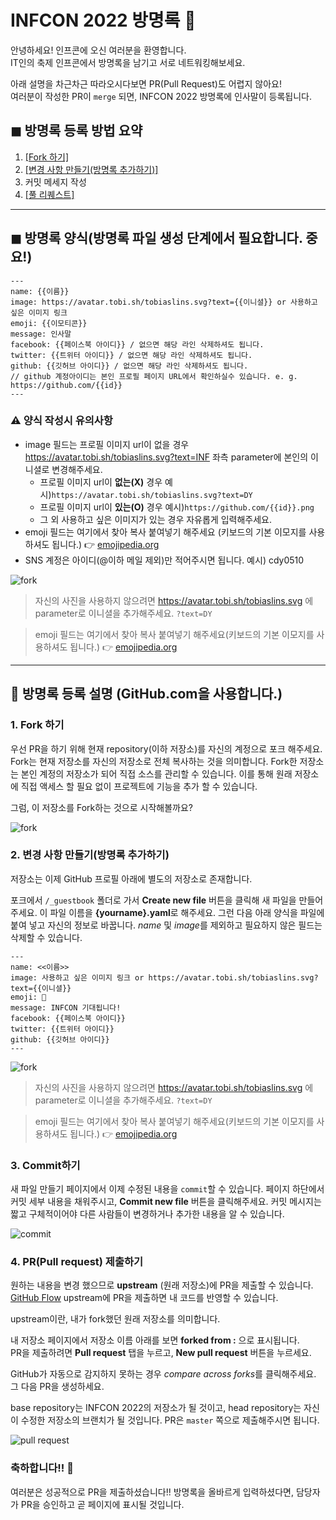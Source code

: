 # INFCON 2022 방명록 🥳

안녕하세요! 인프콘에 오신 여러분을 환영합니다. <br />
IT인의 축제 인프콘에서 방명록을 남기고 서로 네트워킹해보세요.

아래 설명을 차근차근 따라오시다보면 PR(Pull Request)도 어렵지 않아요!<br />여러분이 작성한 PR이 `merge` 되면, INFCON 2022 방명록에 인사말이 등록됩니다.

## ◼︎ 방명록 등록 방법 요약 
1. [[Fork 하기]](https://github.com/inflearn/infcon2022-guestbook/fork)
2. [[변경 사항 만들기(방명록 추가하기)]](../../new/master?filename=_guestbook/yourname.yaml&value=---%0Aname%3A%20%EC%9D%B4%EB%A6%84%0Aimage%3A%20https%3A%2F%2Favatar.tobi.sh%2Ftobiaslins.svg%3Ftext%3DINF%0Aemoji%3A%20%F0%9F%A5%B3%0Amessage%3A%20%EC%9D%B8%EC%82%AC%EB%A7%90%0Afacebook%3A%20%EA%B3%84%EC%A0%95%20%EC%95%84%EC%9D%B4%EB%94%94%20%2F%20%EC%97%86%EC%9C%BC%EB%A9%B4%20%ED%95%B4%EB%8B%B9%20%EB%9D%BC%EC%9D%B8%20%EC%82%AD%EC%A0%9C%ED%95%98%EC%85%94%EB%8F%84%20%EB%90%A9%EB%8B%88%EB%8B%A4.%0Atwitter%3A%20%EA%B3%84%EC%A0%95%20%EC%95%84%EC%9D%B4%EB%94%94%20%2F%20%EC%97%86%EC%9C%BC%EB%A9%B4%20%ED%95%B4%EB%8B%B9%20%EB%9D%BC%EC%9D%B8%20%EC%82%AD%EC%A0%9C%ED%95%98%EC%85%94%EB%8F%84%20%EB%90%A9%EB%8B%88%EB%8B%A4.%0Agithub%3A%20%EA%B3%84%EC%A0%95%20%EC%95%84%EC%9D%B4%EB%94%94%20%2F%20%EC%97%86%EC%9C%BC%EB%A9%B4%20%ED%95%B4%EB%8B%B9%20%EB%9D%BC%EC%9D%B8%20%EC%82%AD%EC%A0%9C%ED%95%98%EC%85%94%EB%8F%84%20%EB%90%A9%EB%8B%88%EB%8B%A4.%20%0A%2F%2F%20github%20%EA%B3%84%EC%A0%95%EC%95%84%EC%9D%B4%EB%94%94%EB%8A%94%20%EB%B3%B8%EC%9D%B8%20%ED%94%84%EB%A1%9C%ED%95%84%20%ED%8E%98%EC%9D%B4%EC%A7%80%20URL%EC%97%90%EC%84%9C%20%ED%99%95%EC%9D%B8%ED%95%98%EC%8B%A4%EC%88%98%20%EC%9E%88%EC%8A%B5%EB%8B%88%EB%8B%A4.%20e.%20g.%20https%3A%2F%2Fgithub.com%2F%7B%7Bid%7D%7D%0A---)
3. 커밋 메세지 작성
4. [[풀 리퀘스트]](../../../infcon2022-guestbook/compare)
----------
## ◼︎ 방명록 양식(**방명록 파일 생성 단계**에서 필요합니다. 중요!)
```
---
name: {{이름}}
image: https://avatar.tobi.sh/tobiaslins.svg?text={{이니셜}} or 사용하고 싶은 이미지 링크
emoji: {{이모티콘}}
message: 인사말
facebook: {{페이스북 아이디}} / 없으면 해당 라인 삭제하셔도 됩니다.
twitter: {{트위터 아이디}} / 없으면 해당 라인 삭제하셔도 됩니다.
github: {{깃허브 아이디}} / 없으면 해당 라인 삭제하셔도 됩니다. 
// github 계정아이디는 본인 프로필 페이지 URL에서 확인하실수 있습니다. e. g. https://github.com/{{id}}
---
```

### ⚠️ 양식 작성시 유의사항
- image 필드는 프로필 이미지 url이 없을 경우 https://avatar.tobi.sh/tobiaslins.svg?text=INF 좌측 parameter에 본인의 이니셜로 변경해주세요.
  - 프로필 이미지 url이 **없는(X)** 경우 예시)`https://avatar.tobi.sh/tobiaslins.svg?text=DY`
  - 프로필 이미지 url이 **있는(O)** 경우 예시)`https://github.com/{{id}}.png`
  - 그 외 사용하고 싶은 이미지가 있는 경우 자유롭게 입력해주세요.
- emoji 필드는 여기에서 찾아 복사 붙여넣기 해주세요 (키보드의 기본 이모지를 사용하셔도 됩니다.) 👉 [emojipedia.org](https://emojipedia.org/)
- SNS 계정은 아이디(@이하 메일 제외)만 적어주시면 됩니다. 예시) cdy0510

![fork](.github/images/createfile.gif)

> 자신의 사진을 사용하지 않으려면 https://avatar.tobi.sh/tobiaslins.svg 에 parameter로 이니셜을 추가해주세요. `?text=DY`

> emoji 필드는 여기에서 찾아 복사 붙여넣기 해주세요(키보드의 기본 이모지를 사용하셔도 됩니다.) 👉 [emojipedia.org](https://emojipedia.org/) 

----------
## 📝 방명록 등록 설명 (GitHub.com을 사용합니다.)
### 1. Fork 하기

우선 PR을 하기 위해 현재 repository(이하 저장소)를 자신의 계정으로 포크 해주세요. Fork는 현재 저장소를 자신의 저장소로 전체 복사하는 것을 의미합니다. Fork한 저장소는 본인 계정의 저장소가 되어 직접 소스를 관리할 수 있습니다. 이를 통해 원래 저장소에 직접 액세스 할 필요 없이 프로젝트에 기능을 추가 할 수 있습니다.

그럼, 이 저장소를 Fork하는 것으로 시작해볼까요?

![fork](.github/images/fork.gif)

### 2. 변경 사항 만들기(방명록 추가하기)

저장소는 이제 GitHub 프로필 아래에 별도의 저장소로 존재합니다.

포크에서 `/_guestbook` 폴더로 가서 **Create new file** 버튼을 클릭해 새 파일을 만들어주세요.
이 파일 이름을 **{yourname}.yaml**로 해주세요. 그런 다음 아래 양식을 파일에 붙여 넣고 자신의 정보로 바꿉니다. *name* 및 *image*를 제외하고 필요하지 않은 필드는 삭제할 수 있습니다.

```
---
name: <<이름>>
image: 사용하고 싶은 이미지 링크 or https://avatar.tobi.sh/tobiaslins.svg?text={{이니셜}}
emoji: 🥳
message: INFCON 기대됩니다!
facebook: {{페이스북 아이디}}
twitter: {{트위터 아이디}}
github: {{깃허브 아이디}}
---
```

![fork](.github/images/createfile.gif)

> 자신의 사진을 사용하지 않으려면 https://avatar.tobi.sh/tobiaslins.svg 에 parameter로 이니셜을 추가해주세요. `?text=DY`

> emoji 필드는 여기에서 찾아 복사 붙여넣기 해주세요(키보드의 기본 이모지를 사용하셔도 됩니다.) 👉 [emojipedia.org](https://emojipedia.org/) 



### 3. Commit하기

새 파일 만들기 페이지에서 이제 수정된 내용을 `commit`할 수 있습니다. 페이지 하단에서 커밋 세부 내용을 채워주시고, **Commit new file** 버튼을 클릭해주세요.
커밋 메시지는 짧고 구체적이어야 다른 사람들이 변경하거나 추가한 내용을 알 수 있습니다.

![commit](.github/images/commit.gif)



### 4. PR(Pull request) 제출하기

원하는 내용을 변경 했으므로 **upstream** (원래 저장소)에 PR을 제출할 수 있습니다. [GitHub Flow](https://guides.github.com/introduction/flow/)
upstream에 PR을 제출하면 내 코드를 반영할 수 있습니다. 

upstream이란, 내가 fork했던 원래 저장소를 의미합니다.

내 저장소 페이지에서 저장소 이름 아래를 보면 **forked from :** 으로 표시됩니다.<br />PR을 제출하려면 **Pull request** 탭을 누르고, **New pull request** 버튼을 누르세요.

GitHub가 자동으로 감지하지 못하는 경우 *compare across forks*를 클릭해주세요. 그 다음 PR을 생성하세요.

base repository는 INFCON 2022의 저장소가 될 것이고, head repository는 자신이 수정한 저장소의 브랜치가 될 것입니다.
PR은 `master` 쪽으로 제출해주시면 됩니다.

![pull request](.github/images/pullrequest.gif)



### 축하합니다!! :tada:

여러분은 성공적으로 PR을 제출하셨습니다!! 
방명록을 올바르게 입력하셨다면, 담당자가 PR을 승인하고 곧 페이지에 표시될 것입니다.
